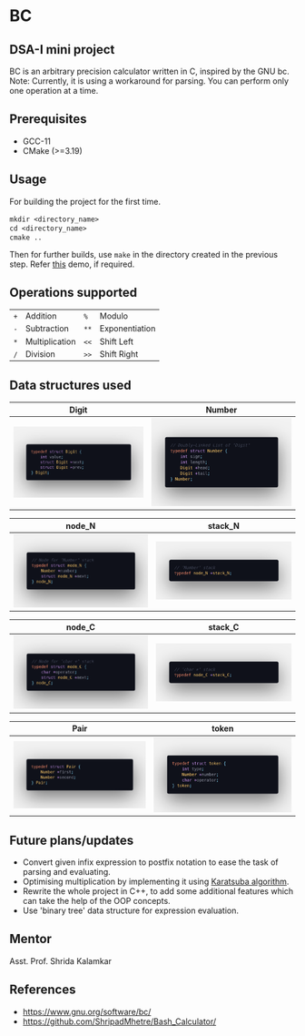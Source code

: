# BC

## DSA-I mini project

BC is an arbitrary precision calculator written in C, inspired by the GNU bc.  
Note: Currently, it is using a workaround for parsing. You can perform only one operation at a time.

## Prerequisites

- GCC-11
- CMake (>=3.19)

## Usage

For building the project for the first time.

```
mkdir <directory_name>
cd <directory_name>
cmake ..
```

Then for further builds, use `make` in the directory created in the previous step. Refer [this](media/install_build.gif) demo, if required.

## Operations supported

|     |                |      |                |
| --- | -------------- | ---- | -------------- |
| `+` | Addition       | `%`  | Modulo         |
| `-` | Subtraction    | `**` | Exponentiation |
| `*` | Multiplication | `<<` | Shift Left     |
| `/` | Division       | `>>` | Shift Right    |

## Data structures used

| Digit                     | Number                      |
| ------------------------- | --------------------------- |
| ![Digit](media/digit.png) | ![Number](media/number.png) |

| node_N                      | stack_N                       |
| --------------------------- | ----------------------------- |
| ![node_N](media/node_n.png) | ![stack_N](media/stack_n.png) |

| node_C                      | stack_C                       |
| --------------------------- | ----------------------------- |
| ![node_C](media/node_c.png) | ![stack_C](media/stack_c.png) |

| Pair                    | token                     |
| ----------------------- | ------------------------- |
| ![Pair](media/pair.png) | ![token](media/token.png) |

## Future plans/updates

- Convert given infix expression to postfix notation to ease the task of parsing and evaluating.
- Optimising multiplication by implementing it using [Karatsuba algorithm](https://en.wikipedia.org/wiki/Karatsuba_algorithm).
- Rewrite the whole project in C++, to add some additional features which can take the help of the OOP concepts.
- Use 'binary tree' data structure for expression evaluation.

## Mentor

Asst. Prof. Shrida Kalamkar

## References

- https://www.gnu.org/software/bc/
- https://github.com/ShripadMhetre/Bash_Calculator/
